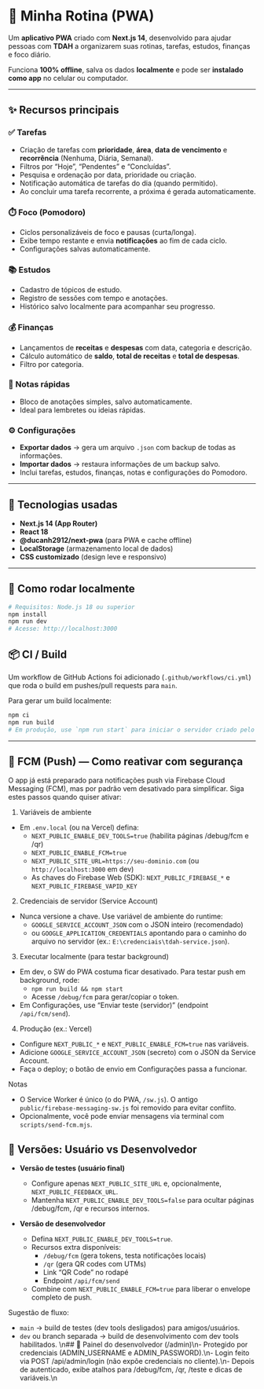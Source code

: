 # 🧠 Minha Rotina (PWA)

Um **aplicativo PWA** criado com **Next.js 14**, desenvolvido para ajudar pessoas com **TDAH** a organizarem suas rotinas, tarefas, estudos, finanças e foco diário.

Funciona **100% offline**, salva os dados **localmente** e pode ser **instalado como app** no celular ou computador.

---

## ✨ Recursos principais

### ✅ Tarefas

- Criação de tarefas com **prioridade**, **área**, **data de vencimento** e **recorrência** (Nenhuma, Diária, Semanal).
- Filtros por “Hoje”, “Pendentes” e “Concluídas”.
- Pesquisa e ordenação por data, prioridade ou criação.
- Notificação automática de tarefas do dia (quando permitido).
- Ao concluir uma tarefa recorrente, a próxima é gerada automaticamente.

### ⏱️ Foco (Pomodoro)

- Ciclos personalizáveis de foco e pausas (curta/longa).
- Exibe tempo restante e envia **notificações** ao fim de cada ciclo.
- Configurações salvas automaticamente.

### 📚 Estudos

- Cadastro de tópicos de estudo.
- Registro de sessões com tempo e anotações.
- Histórico salvo localmente para acompanhar seu progresso.

### 💰 Finanças

- Lançamentos de **receitas** e **despesas** com data, categoria e descrição.
- Cálculo automático de **saldo**, **total de receitas** e **total de despesas**.
- Filtro por categoria.

### 📝 Notas rápidas

- Bloco de anotações simples, salvo automaticamente.
- Ideal para lembretes ou ideias rápidas.

### ⚙️ Configurações

- **Exportar dados** → gera um arquivo `.json` com backup de todas as informações.
- **Importar dados** → restaura informações de um backup salvo.
- Inclui tarefas, estudos, finanças, notas e configurações do Pomodoro.

---

## 🧩 Tecnologias usadas

- **Next.js 14 (App Router)**
- **React 18**
- **@ducanh2912/next-pwa** (para PWA e cache offline)
- **LocalStorage** (armazenamento local de dados)
- **CSS customizado** (design leve e responsivo)

---

## 🚀 Como rodar localmente

```bash
# Requisitos: Node.js 18 ou superior
npm install
npm run dev
# Acesse: http://localhost:3000
```

## 📦 CI / Build

Um workflow de GitHub Actions foi adicionado (`.github/workflows/ci.yml`) que roda o build em pushes/pull requests para `main`.

Para gerar um build localmente:

```powershell
npm ci
npm run build
# Em produção, use `npm run start` para iniciar o servidor criado pelo Next.js
```

---

## 🔔 FCM (Push) — Como reativar com segurança

O app já está preparado para notificações push via Firebase Cloud Messaging (FCM), mas por padrão vem desativado para simplificar. Siga estes passos quando quiser ativar:

1) Variáveis de ambiente
- Em `.env.local` (ou na Vercel) defina:
  - `NEXT_PUBLIC_ENABLE_DEV_TOOLS=true` (habilita páginas /debug/fcm e /qr)
  - `NEXT_PUBLIC_ENABLE_FCM=true`
  - `NEXT_PUBLIC_SITE_URL=https://seu-dominio.com` (ou `http://localhost:3000` em dev)
  - As chaves do Firebase Web (SDK): `NEXT_PUBLIC_FIREBASE_*` e `NEXT_PUBLIC_FIREBASE_VAPID_KEY`

2) Credenciais de servidor (Service Account)
- Nunca versione a chave. Use variável de ambiente do runtime:
  - `GOOGLE_SERVICE_ACCOUNT_JSON` com o JSON inteiro (recomendado)
  - ou `GOOGLE_APPLICATION_CREDENTIALS` apontando para o caminho do arquivo no servidor (ex.: `E:\credenciais\tdah-service.json`).

3) Executar localmente (para testar background)
- Em dev, o SW do PWA costuma ficar desativado. Para testar push em background, rode:
  - `npm run build && npm start`
  - Acesse `/debug/fcm` para gerar/copiar o token.
- Em Configurações, use “Enviar teste (servidor)” (endpoint `/api/fcm/send`).

4) Produção (ex.: Vercel)
- Configure `NEXT_PUBLIC_*` e `NEXT_PUBLIC_ENABLE_FCM=true` nas variáveis.
- Adicione `GOOGLE_SERVICE_ACCOUNT_JSON` (secreto) com o JSON da Service Account.
- Faça o deploy; o botão de envio em Configurações passa a funcionar.

Notas
- O Service Worker é único (o do PWA, `/sw.js`). O antigo `public/firebase-messaging-sw.js` foi removido para evitar conflito.
- Opcionalmente, você pode enviar mensagens via terminal com `scripts/send-fcm.mjs`.

## 🌱 Versões: Usuário vs Desenvolvedor

- **Versão de testes (usuário final)**  
  - Configure apenas `NEXT_PUBLIC_SITE_URL` e, opcionalmente, `NEXT_PUBLIC_FEEDBACK_URL`.  
  - Mantenha `NEXT_PUBLIC_ENABLE_DEV_TOOLS=false` para ocultar páginas /debug/fcm, /qr e recursos internos.

- **Versão de desenvolvedor**  
  - Defina `NEXT_PUBLIC_ENABLE_DEV_TOOLS=true`.  
  - Recursos extra disponíveis:
    - `/debug/fcm` (gera tokens, testa notificações locais)
    - `/qr` (gera QR codes com UTMs)
    - Link “QR Code” no rodapé
    - Endpoint `/api/fcm/send`
  - Combine com `NEXT_PUBLIC_ENABLE_FCM=true` para liberar o envelope completo de push.

Sugestão de fluxo:
- `main` → build de testes (dev tools desligados) para amigos/usuários.
- `dev` ou branch separada → build de desenvolvimento com dev tools habilitados.
\n## 🔐 Painel do desenvolvedor (/admin)\n- Protegido por credenciais (ADMIN_USERNAME e ADMIN_PASSWORD).\n- Login feito via POST /api/admin/login (não expõe credenciais no cliente).\n- Depois de autenticado, exibe atalhos para /debug/fcm, /qr, /teste e dicas de variáveis.\n
